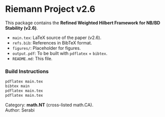 # Riemann Project v2.6

This package contains the **Refined Weighted Hilbert Framework for NB/BD Stability (v2.6)**.

- `main.tex`: LaTeX source of the paper (v2.6).
- `refs.bib`: References in BibTeX format.
- `figures/`: Placeholder for figures.
- `output.pdf`: To be built with `pdflatex` + `bibtex`.
- `README.md`: This file.

### Build Instructions
```bash
pdflatex main.tex
bibtex main
pdflatex main.tex
pdflatex main.tex
```

Category: **math.NT** (cross-listed math.CA).  
Author: Serabi  
